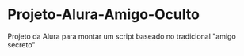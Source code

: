 # Projeto-Alura-Amigo-Oculto
Projeto da Alura para montar um script baseado no tradicional "amigo secreto"
